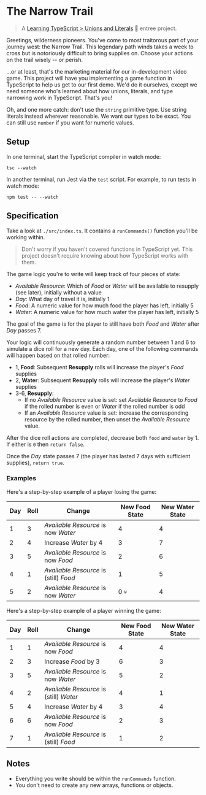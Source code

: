 # The Narrow Trail

> A [Learning TypeScript > Unions and Literals](https://learning-typescript.com/unions-and-literals) 🍲 entree project.

Greetings, wilderness pioneers.
You've come to most traitorous part of your journey west: the Narrow Trail.
This legendary path winds takes a week to cross but is notoriously difficult to bring supplies on.
Choose your actions on the trail wisely -- or perish.

...or at least, that's the marketing material for our in-development video game.
This project will have you implementing a game function in TypeScript to help us get to our first demo.
We'd do it ourselves, except we need someone who's learned about how unions, literals, and type narrowing work in TypeScript.
That's you!

Oh, and one more catch: don't use the `string` primitive type.
Use string literals instead wherever reasonable.
We want our types to be exact.
You can still use `number` if you want for numeric values.

## Setup

In one terminal, start the TypeScript compiler in watch mode:

```shell
tsc --watch
```

In another terminal, run Jest via the `test` script.
For example, to run tests in watch mode:

```shell
npm test -- --watch
```

## Specification

Take a look at `./src/index.ts`.
It contains a `runCommands()` function you'll be working within.

> Don't worry if you haven't covered functions in TypeScript yet.
> This project doesn't require knowing about how TypeScript works with them.

The game logic you're to write will keep track of four pieces of state:

- _Available Resource_: Which of _Food_ or _Water_ will be available to resupply (see later), initially without a value
- _Day_: What day of travel it is, initially 1
- _Food_: A numeric value for how much food the player has left, initially 5
- _Water_: A numeric value for how much water the player has left, initially 5

The goal of the game is for the player to still have both _Food_ and _Water_ after _Day_ passes 7.

Your logic will continuously generate a random number between 1 and 6 to simulate a dice roll for a new day.
Each day, one of the following commands will happen based on that rolled number:

- 1, **Food**: Subsequent **Resupply** rolls will increase the player's _Food_ supplies
- 2, **Water**: Subsequent **Resupply** rolls will increase the player's _Water_ supplies
- 3-6, **Resupply**:
  - If no _Available Resource_ value is set: set _Available Resource_ to _Food_ if the rolled number is even or _Water_ if the rolled number is odd
  - If an _Available Resource_ value is set: increase the corresponding resource by the rolled number, then unset the _Available Resource_ value.

After the dice roll actions are completed, decrease both `food` and `water` by 1.
If either is `0` then `return false`.

Once the _Day_ state passes 7 (the player has lasted 7 days with sufficient supplies), `return true`.

### Examples

Here's a step-by-step example of a player losing the game:

<table>
<thead>
<tr>
<th>Day</th>
<th>Roll</th>
<th>Change</th>
<th>New Food State</th>
<th>New Water State</th>
</tr>
</thead>
<tbody>
<tr>
<td>1</td>
<td>3</td>
<td><em>Available Resource</em> is now <em>Water</em></td>
<td>4</td>
<td>4</td>
</tr>
<tr>
<td>2</td>
<td>4</td>
<td>Increase <em>Water</em> by 4</td>
<td>3</td>
<td>7</td>
</tr>
<tr>
<td>3</td>
<td>5</td>
<td><em>Available Resource</em> is now <em>Food</em></td>
<td>2</td>
<td>6</td>
</tr>
<tr>
<td>4</td>
<td>1</td>
<td><em>Available Resource</em> is (still) <em>Food</em></td>
<td>1</td>
<td>5</td>
</tr>
<tr>
<td>5</td>
<td>2</td>
<td><em>Available Resource</em> is now <em>Water</em></td>
<td>0 💀</td>
<td>4</td>
</tr>
</tbody>
</table>

Here's a step-by-step example of a player winning the game:

<table>
<thead>
<tr>
<th>Day</th>
<th>Roll</th>
<th>Change</th>
<th>New Food State</th>
<th>New Water State</th>
</tr>
</thead>
<tbody>
<tr>
<td>1</td>
<td>1</td>
<td><em>Available Resource</em> is now <em>Food</em></td>
<td>4</td>
<td>4</td>
</tr>
<tr>
<td>2</td>
<td>3</td>
<td>Increase <em>Food</em> by 3</td>
<td>6</td>
<td>3</td>
</tr>
<tr>
<td>3</td>
<td>5</td>
<td><em>Available Resource</em> is now <em>Water</em></td>
<td>5</td>
<td>2</td>
</tr>
<tr>
<td>4</td>
<td>2</td>
<td><em>Available Resource</em> is (still) <em>Water</em></td>
<td>4</td>
<td>1</td>
</tr>
<tr>
<td>5</td>
<td>4</td>
<td>Increase <em>Water</em> by 4</td>
<td>3</td>
<td>4</td>
</tr>
<tr>
<td>6</td>
<td>6</td>
<td><em>Available Resource</em> is now <em>Food</em></td>
<td>2</td>
<td>3</td>
</tr>
<tr>
<td>7</td>
<td>1</td>
<td><em>Available Resource</em> is (still) <em>Food</em></td>
<td>1</td>
<td>2</td>
</tr>
</tbody>
</table>

## Notes

- Everything you write should be within the `runCommands` function.
- You don't need to create any new arrays, functions or objects.
